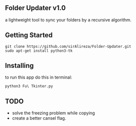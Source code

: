 ## Folder Updater v1.0
a lightweight tool to sync your folders by a recursive algorithm.
## Getting Started
```
git clone https://github.com/sirAlireza/Folder-Updater.git
sudo apt-get install python3-tk
```
## Installing
to run this app do this in terminal:<br>
```
python3 Fu\ Tkinter.py
```
## TODO
* solve the freezing problem while copying
* create a better cansel flag.
